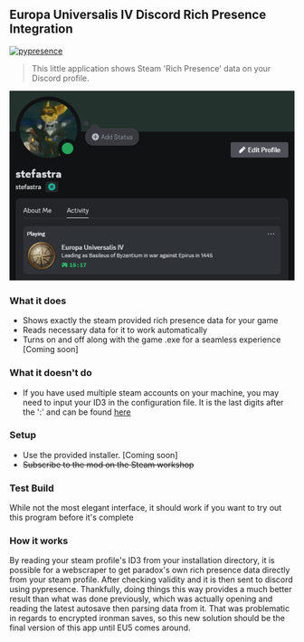 ## Europa Universalis IV Discord Rich Presence Integration
[![pypresence](https://img.shields.io/badge/using-pypresence-00bb88.svg?style=for-the-badge&logo=discord&logoWidth=20)](https://github.com/qwertyquerty/pypresence)

> This little application shows Steam 'Rich Presence' data on your Discord profile.

![Preview](preview.png)

### What it does
- Shows exactly the steam provided rich presence data for your game
- Reads necessary data for it to work automatically
- Turns on and off along with the game .exe for a seamless experience [Coming soon]

### What it doesn't do
- If you have used multiple steam accounts on your machine, you may need to input your ID3 in the configuration file. It is the last digits after the ':' and can be found [here](https://www.steamidfinder.com/)

### Setup
- Use the provided installer. [Coming soon]
- ~~Subscribe to the mod on the Steam workshop~~

### Test Build
While not the most elegant interface, it should work if you want to try out this program before it's complete

### How it works
By reading your steam profile's ID3 from your installation directory, it is possible for a webscraper to get paradox's own rich presence data directly from your steam profile. After checking validity and it is then sent to discord using pypresence. Thankfully, doing things this way provides a much better result than what was done previously, which was actually opening and reading the latest autosave then parsing data from it. That was problematic in regards to encrypted ironman saves, so this new solution should be the final version of this app until EU5 comes around.

